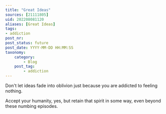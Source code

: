 ```yaml
---
title: "Great Ideas"
sources: [21111805]
uid: 202208081120
aliases: [Great Ideas]
tags: 
- addiction
post_nr:
post_status: future
post_date: YYYY-MM-DD HH:MM:SS
taxonomy:
    category:
        - Blog
    post_tag:
        - addiction
---
```


Don't let ideas fade into oblivion just because you are addicted to feeling nothing. 

Accept your humanity, yes, but retain that spirit in some way, even beyond these numbing episodes.

